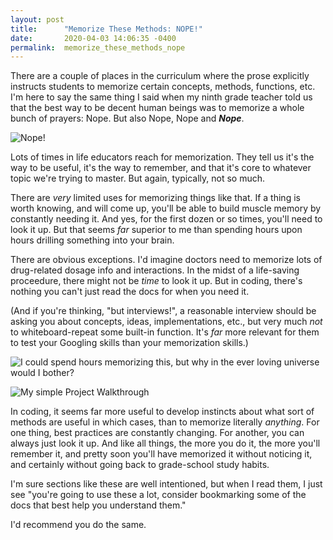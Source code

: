 ```yaml
---
layout: post
title:      "Memorize These Methods: NOPE!"
date:       2020-04-03 14:06:35 -0400
permalink:  memorize_these_methods_nope
---
```



There are a couple of places in the curriculum where the prose explicitly instructs students to memorize certain concepts, methods, functions, etc. I'm here to say the same thing I said when my ninth grade teacher told us that the best way to be decent human beings was to memorize a whole bunch of prayers: Nope. But also Nope, Nope and ***Nope***.


![Nope!](https://i.giphy.com/media/yMaLDA976YtUs/giphy.webp)

Lots of times in life educators reach for memorization. They tell us it's the way to be useful, it's the way to remember, and that it's core to whatever topic we're trying to master. But again, typically, not so much.

There are *very* limited uses for memorizing things like that. If a thing is worth knowing, and will come up, you'll be able to build muscle memory by constantly needing it. And yes, for the first dozen or so times, you'll need to look it up. But that seems *far* superior to me than spending hours upon hours drilling something into your brain.

There are obvious exceptions. I'd imagine doctors need to memorize lots of drug-related dosage info and interactions. In the midst of a life-saving proceedure, there might not be *time* to look it up. But in coding, there's nothing you can't just read the docs for when you need it. 

(And if you're thinking, "but interviews!", a reasonable interview should be asking you about concepts, ideas, implementations, etc., but very much *not* to whiteboard-repeat some built-in function. It's *far* more relevant for them to test your Googling skills than your memorization skills.)

![I *could* spend hours memorizing this, but why in the ever loving universe would I bother?](https://previews.dropbox.com/p/thumb/AAwHoOak-z11zF92FmM1ieKY6gnov9XCurh08EqXjvwYMQI5_OUavgpPMhBn_s6Ue_Uck5sWs8_fMkTqfaWjgRAgFtOiTTBvUK-rKYg3Akjc0J3scBN53sCXWkCoQGD557ThlZpas-aNLPzQ6wsDDq2ezH61HqYrR0uqd103oWooQx7a4vIJz49UXxWGM5FXFet1moss2sQtJVOW3QZtdHFO80qCM5TV8jRKvZu2eQY214gdnosSd0RS0q_jYUao63wSyHBT_eZXG4-LOtZJSsq1xSL-v3eVD1CaMJmIXaMtzWwSS2DTZVVVYmgIB-dAbhnlvJNXRvjLb67QynHA_yCTSVkCoreNV9G8LNfQ_b3quLmUS3LArt6S6t7zrNejjZAKR8nOuDwmY_u5ARIn4d5FRFc_krQ-ft84P4-MW2T_cA/p.png?fv_content=true&size_mode=5)

![My simple Project Walkthrough](https://i.ytimg.com/vi/C1D2AfdVoSo/hqdefault.jpg?)

In coding, it seems far more useful to develop instincts about what sort of methods are useful in which cases, than to memorize literally *anything*. For one thing, best practices are constantly changing. For another, you can always just look it up. And like all things, the more you do it, the more you'll remember it, and pretty soon you'll have memorized it without noticing it, and certainly without going back to grade-school study habits.

I'm sure sections like these are well intentioned, but when I read them, I just see "you're going to use these a lot, consider bookmarking some of the docs that best help you understand them." 

I'd recommend you do the same. 

